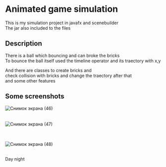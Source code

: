 # Animated game simulation

This is my simulation project in javafx and scenebuilder<br/>
The jar also included to the files

## Description

There is a ball which bouncing and can broke the bricks<br/>
To bounce the ball itself used the timeline operator and its traectory with x,y<br/>

And there are classes to create bricks and <br/>
check collision with bricks and change the traectory after that<br/>
and some other features

## Some screenshots 

![Снимок экрана (46)](https://user-images.githubusercontent.com/80804799/141852417-e646d8f0-911a-40d9-ba95-26e7e5f8f5c3.png)
<br/>
<br/>
<br/>
![Снимок экрана (47)](https://user-images.githubusercontent.com/80804799/141852446-7f142574-7c13-4aac-afd7-e616fae03000.png)
<br/>
<br/>
<br/>

![Снимок экрана (48)](https://user-images.githubusercontent.com/80804799/141852460-42699d93-c92e-4393-a7de-2467e48bc186.png)


<br/>
Day night 

